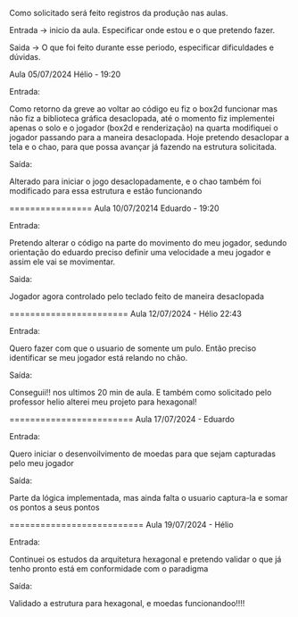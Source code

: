 Como solicitado será feito registros da produção nas aulas.

Entrada ->  inicio da aula. Especificar onde estou e o que pretendo fazer. 

Saida -> O que foi feito durante esse periodo, especificar dificuldades e dúvidas.


Aula 05/07/2024 Hélio - 19:20 

Entrada:

Como retorno da greve ao voltar ao código eu fiz o box2d funcionar mas não fiz a biblioteca gráfica desaclopada, até o momento fiz implementei apenas o solo e o jogador (box2d e renderização) na quarta modifiquei o jogador passando para a maneira desaclopada.
Hoje pretendo desaclopar a tela e o chao, para que possa avançar já fazendo na estrutura solicitada.

Saída:

Alterado para iniciar o jogo desaclopadamente, e o chao também foi modificado para essa estrutura e estão funcionando

================
Aula 10/07/20214 Eduardo - 19:20

Entrada: 

Pretendo alterar o código na parte do movimento do meu jogador, sedundo orientação do eduardo preciso definir uma velocidade a meu jogador e assim ele vai se movimentar.

Saida:

Jogador agora controlado pelo teclado feito de maneira desaclopada

=======================
Aula 12/07/2024 - Hélio 22:43

Entrada:

Quero fazer com que o usuario de somente um pulo. Então preciso identificar se meu jogador está relando no chão.

Saída:

Conseguii!! nos ultimos 20 min de aula. E também como solicitado pelo professor helio alterei meu projeto para hexagonal! 

========================
Aula 17/07/2024 - Eduardo 

Entrada:

Quero iniciar o desenvoilvimento de moedas para que sejam capturadas pelo meu jogador

Saída:

Parte da lógica implementada, mas ainda falta o usuario captura-la e somar os pontos a seus pontos

==========================
Aula 19/07/2024 - Hélio

Entrada: 

Continuei os estudos da arquitetura hexagonal e pretendo validar o que já tenho pronto está em conformidade com o paradigma

Saída:

Validado a estrutura para hexagonal, e moedas funcionandoo!!!!


